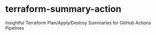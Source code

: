 # terraform-summary-action
Insightful Terraform Plan/Apply/Destroy Summaries for GitHub Actions Pipelines
